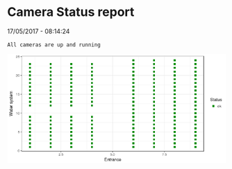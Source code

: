 Camera Status report
================
17/05/2017 - 08:14:24

    All cameras are up and running

![](camreport_files/figure-markdown_github/unnamed-chunk-2-1.png)

